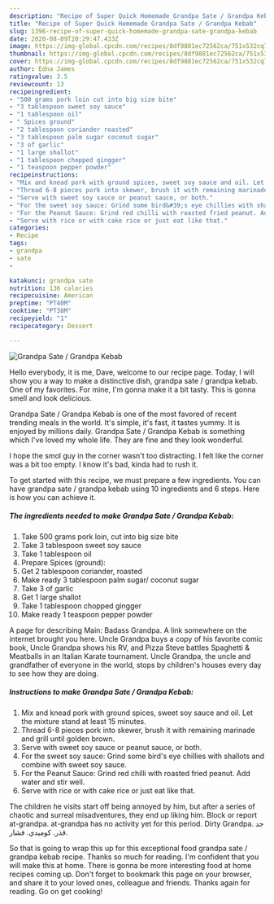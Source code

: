```yaml
---
description: "Recipe of Super Quick Homemade Grandpa Sate / Grandpa Kebab"
title: "Recipe of Super Quick Homemade Grandpa Sate / Grandpa Kebab"
slug: 1396-recipe-of-super-quick-homemade-grandpa-sate-grandpa-kebab
date: 2020-08-09T20:29:47.433Z
image: https://img-global.cpcdn.com/recipes/8df9881ec72562ca/751x532cq70/grandpa-sate-grandpa-kebab-recipe-main-photo.jpg
thumbnail: https://img-global.cpcdn.com/recipes/8df9881ec72562ca/751x532cq70/grandpa-sate-grandpa-kebab-recipe-main-photo.jpg
cover: https://img-global.cpcdn.com/recipes/8df9881ec72562ca/751x532cq70/grandpa-sate-grandpa-kebab-recipe-main-photo.jpg
author: Edna James
ratingvalue: 3.5
reviewcount: 13
recipeingredient:
- "500 grams pork loin cut into big size bite"
- "3 tablespoon sweet soy sauce"
- "1 tablespoon oil"
- " Spices ground"
- "2 tablespoon coriander roasted"
- "3 tablespoon palm sugar coconut sugar"
- "3 of garlic"
- "1 large shallot"
- "1 tablespoon chopped gingger"
- "1 teaspoon pepper powder"
recipeinstructions:
- "Mix and knead pork with ground spices, sweet soy sauce and oil. Let the mixture stand at least 15 minutes."
- "Thread 6-8 pieces pork into skewer, brush it with remaining marinade and grill until golden brown."
- "Serve with sweet soy sauce or peanut sauce, or both."
- "For the sweet soy sauce: Grind some bird&#39;s eye chillies with shallots and combine with sweet soy sauce."
- "For the Peanut Sauce: Grind red chilli with roasted fried peanut. Add water and stir well."
- "Serve with rice or with cake rice or just eat like that."
categories:
- Recipe
tags:
- grandpa
- sate
- 

katakunci: grandpa sate  
nutrition: 136 calories
recipecuisine: American
preptime: "PT40M"
cooktime: "PT38M"
recipeyield: "1"
recipecategory: Dessert

---
```



![Grandpa Sate / Grandpa Kebab](https://img-global.cpcdn.com/recipes/8df9881ec72562ca/751x532cq70/grandpa-sate-grandpa-kebab-recipe-main-photo.jpg)

Hello everybody, it is me, Dave, welcome to our recipe page. Today, I will show you a way to make a distinctive dish, grandpa sate / grandpa kebab. One of my favorites. For mine, I'm gonna make it a bit tasty. This is gonna smell and look delicious.

Grandpa Sate / Grandpa Kebab is one of the most favored of recent trending meals in the world. It's simple, it's fast, it tastes yummy. It is enjoyed by millions daily. Grandpa Sate / Grandpa Kebab is something which I've loved my whole life. They are fine and they look wonderful.

I hope the smol guy in the corner wasn&#39;t too distracting. I felt like the corner was a bit too empty. I know it&#39;s bad, kinda had to rush it.


To get started with this recipe, we must prepare a few ingredients. You can have grandpa sate / grandpa kebab using 10 ingredients and 6 steps. Here is how you can achieve it.

<!--inarticleads1-->

##### The ingredients needed to make Grandpa Sate / Grandpa Kebab:

1. Take 500 grams pork loin, cut into big size bite
1. Take 3 tablespoon sweet soy sauce
1. Take 1 tablespoon oil
1. Prepare  Spices (ground):
1. Get 2 tablespoon coriander, roasted
1. Make ready 3 tablespoon palm sugar/ coconut sugar
1. Take 3 of garlic
1. Get 1 large shallot
1. Take 1 tablespoon chopped gingger
1. Make ready 1 teaspoon pepper powder


A page for describing Main: Badass Grandpa. A link somewhere on the internet brought you here. Uncle Grandpa buys a copy of his favorite comic book, Uncle Grandpa shows his RV, and Pizza Steve battles Spaghetti &amp; Meatballs in an Italian Karate tournament. Uncle Grandpa, the uncle and grandfather of everyone in the world, stops by children&#39;s houses every day to see how they are doing. 

<!--inarticleads2-->

##### Instructions to make Grandpa Sate / Grandpa Kebab:

1. Mix and knead pork with ground spices, sweet soy sauce and oil. Let the mixture stand at least 15 minutes.
1. Thread 6-8 pieces pork into skewer, brush it with remaining marinade and grill until golden brown.
1. Serve with sweet soy sauce or peanut sauce, or both.
1. For the sweet soy sauce: Grind some bird&#39;s eye chillies with shallots and combine with sweet soy sauce.
1. For the Peanut Sauce: Grind red chilli with roasted fried peanut. Add water and stir well.
1. Serve with rice or with cake rice or just eat like that.


The children he visits start off being annoyed by him, but after a series of chaotic and surreal misadventures, they end up liking him. Block or report at-grandpa. at-grandpa has no activity yet for this period. Dirty Grandpa. جد قذر. كوميدي. فشار. 

So that is going to wrap this up for this exceptional food grandpa sate / grandpa kebab recipe. Thanks so much for reading. I'm confident that you will make this at home. There is gonna be more interesting food at home recipes coming up. Don't forget to bookmark this page on your browser, and share it to your loved ones, colleague and friends. Thanks again for reading. Go on get cooking!
